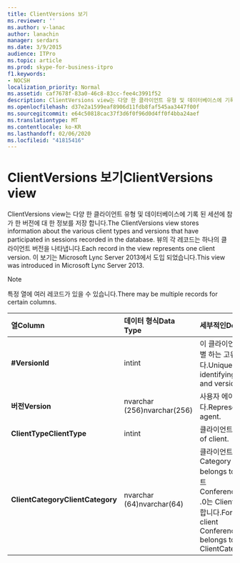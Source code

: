 ```yaml
---
title: ClientVersions 보기
ms.reviewer: ''
ms.author: v-lanac
author: lanachin
manager: serdars
ms.date: 3/9/2015
audience: ITPro
ms.topic: article
ms.prod: skype-for-business-itpro
f1.keywords:
- NOCSH
localization_priority: Normal
ms.assetid: caf7678f-83a0-46c8-83cc-fee4c3991f52
description: ClientVersions view는 다양 한 클라이언트 유형 및 데이터베이스에 기록 된 세션에 참가 한 버전에 대 한 정보를 저장 합니다. 뷰의 각 레코드는 하나의 클라이언트 버전을 나타냅니다. 이 보기는 Microsoft Lync Server 2013에서 도입 되었습니다.
ms.openlocfilehash: d37e2a1599eaf8906d11fdb8faf545aa3447f00f
ms.sourcegitcommit: e64c50818cac37f3d6f0f96d0d4ff0f4bba24aef
ms.translationtype: MT
ms.contentlocale: ko-KR
ms.lasthandoff: 02/06/2020
ms.locfileid: "41815416"
---
```

# <a name="clientversions-view"></a><span data-ttu-id="175b9-105">ClientVersions 보기</span><span class="sxs-lookup"><span data-stu-id="175b9-105">ClientVersions view</span></span>
 
<span data-ttu-id="175b9-106">ClientVersions view는 다양 한 클라이언트 유형 및 데이터베이스에 기록 된 세션에 참가 한 버전에 대 한 정보를 저장 합니다.</span><span class="sxs-lookup"><span data-stu-id="175b9-106">The ClientVersions view stores information about the various client types and versions that have participated in sessions recorded in the database.</span></span> <span data-ttu-id="175b9-107">뷰의 각 레코드는 하나의 클라이언트 버전을 나타냅니다.</span><span class="sxs-lookup"><span data-stu-id="175b9-107">Each record in the view represents one client version.</span></span> <span data-ttu-id="175b9-108">이 보기는 Microsoft Lync Server 2013에서 도입 되었습니다.</span><span class="sxs-lookup"><span data-stu-id="175b9-108">This view was introduced in Microsoft Lync Server 2013.</span></span>
  
> [!NOTE]
> <span data-ttu-id="175b9-109">특정 열에 여러 레코드가 있을 수 있습니다.</span><span class="sxs-lookup"><span data-stu-id="175b9-109">There may be multiple records for certain columns.</span></span> 
  
|<span data-ttu-id="175b9-110">**열**</span><span class="sxs-lookup"><span data-stu-id="175b9-110">**Column**</span></span>|<span data-ttu-id="175b9-111">**데이터 형식**</span><span class="sxs-lookup"><span data-stu-id="175b9-111">**Data Type**</span></span>|<span data-ttu-id="175b9-112">**세부적인**</span><span class="sxs-lookup"><span data-stu-id="175b9-112">**Details**</span></span>|
|:-----|:-----|:-----|
|<span data-ttu-id="175b9-113">**#**</span><span class="sxs-lookup"><span data-stu-id="175b9-113">**VersionId**</span></span> <br/> |<span data-ttu-id="175b9-114">int</span><span class="sxs-lookup"><span data-stu-id="175b9-114">int</span></span>  <br/> |<span data-ttu-id="175b9-115">이 클라이언트 유형 및 버전을 식별 하는 고유 번호입니다.</span><span class="sxs-lookup"><span data-stu-id="175b9-115">Unique number identifying this client type and version.</span></span>  <br/> |
|<span data-ttu-id="175b9-116">**버전**</span><span class="sxs-lookup"><span data-stu-id="175b9-116">**Version**</span></span> <br/> |<span data-ttu-id="175b9-117">nvarchar (256)</span><span class="sxs-lookup"><span data-stu-id="175b9-117">nvarchar(256)</span></span>  <br/> |<span data-ttu-id="175b9-118">사용자 에이전트를 나타냅니다.</span><span class="sxs-lookup"><span data-stu-id="175b9-118">Represents the user agent.</span></span>  <br/> |
|<span data-ttu-id="175b9-119">**ClientType**</span><span class="sxs-lookup"><span data-stu-id="175b9-119">**ClientType**</span></span> <br/> |<span data-ttu-id="175b9-120">int</span><span class="sxs-lookup"><span data-stu-id="175b9-120">int</span></span>  <br/> |<span data-ttu-id="175b9-121">클라이언트의 유형입니다.</span><span class="sxs-lookup"><span data-stu-id="175b9-121">Type of client.</span></span>  <br/> |
|<span data-ttu-id="175b9-122">**ClientCategory**</span><span class="sxs-lookup"><span data-stu-id="175b9-122">**ClientCategory**</span></span> <br/> |<span data-ttu-id="175b9-123">nvarchar (64)</span><span class="sxs-lookup"><span data-stu-id="175b9-123">nvarchar(64)</span></span>  <br/> |<span data-ttu-id="175b9-124">클라이언트가 속한 범주</span><span class="sxs-lookup"><span data-stu-id="175b9-124">Category that the client belongs to.</span></span> <span data-ttu-id="175b9-125">예를 들어 클라이언트 Conferencing_Attendant_1 .0는 ClientCategory CA에 속합니다.</span><span class="sxs-lookup"><span data-stu-id="175b9-125">For example, the client Conferencing_Attendant_1.0 belongs to the ClientCategory CAA.</span></span>  <br/> |
   

